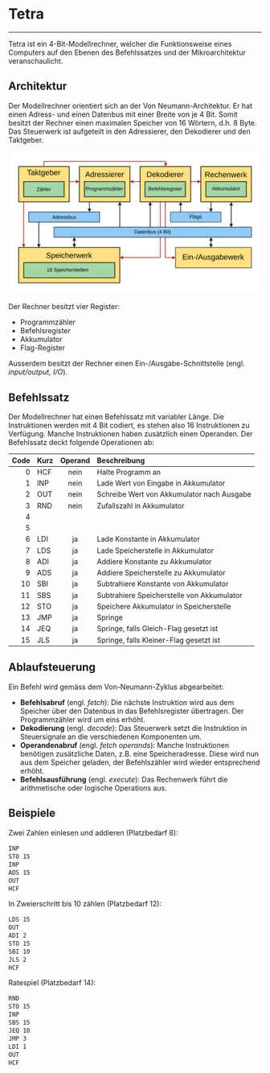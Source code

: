 # Tetra
---

Tetra ist ein 4-Bit-Modellrechner, welcher die Funktionsweise eines Computers auf den Ebenen des Befehlssatzes und der Mikroarchitektur veranschaulicht.

## Architektur

Der Modellrechner orientiert sich an der Von Neumann-Architektur. Er hat einen Adress- und einen Datenbus mit einer Breite von je 4 Bit. Somit besitzt der Rechner einen maximalen Speicher von 16 Wörtern, d.h. 8 Byte. Das Steuerwerk ist aufgeteilt in den Adressierer, den Dekodierer und den Taktgeber.

![](./tetra-block.svg)

Der Rechner besitzt vier Register:
- Programmzähler
- Befehlsregister
- Akkumulator
- Flag-Register

Ausserdem besitzt der Rechner einen Ein-/Ausgabe-Schnittstelle (engl. *input/output, I/O*).

## Befehlssatz

Der Modellrechner hat einen Befehlssatz mit variabler Länge. Die Instruktionen werden mit 4 Bit codiert, es stehen also 16 Instruktionen zu Verfügung. Manche Instruktionen haben zusätzlich einen Operanden. Der Befehlssatz deckt folgende Operationen ab:

| Code | Kurz | Operand | Beschreibung                               |
| ----:|:---- |:-------:|:------------------------------------------ |
|    0 | HCF  |  nein   | Halte Programm an                          |
|    1 | INP  |  nein   | Lade Wert von Eingabe in Akkumulator       |
|    2 | OUT  |  nein   | Schreibe Wert von Akkumulator nach Ausgabe |
|    3 | RND  |  nein   | Zufallszahl in Akkumulator                 |
|    4 |      |         |                                            |
|    5 |      |         |                                            |
|    6 | LDI  |   ja    | Lade Konstante in Akkumulator              |
|    7 | LDS  |   ja    | Lade Speicherstelle in Akkumulator         |
|    8 | ADI  |   ja    | Addiere Konstante zu Akkumulator           |
|    9 | ADS  |   ja    | Addiere Speicherstelle zu Akkumulator      |
|   10 | SBI  |   ja    | Subtrahiere Konstante von Akkumulator      |
|   11 | SBS  |   ja    | Subtrahiere Speicherstelle von Akkumulator |
|   12 | STO  |   ja    | Speichere Akkumulator in Speicherstelle    |
|   13 | JMP  |   ja    | Springe                                    |
|   14 | JEQ  |   ja    | Springe, falls Gleich-Flag gesetzt ist     |
|   15 | JLS  |   ja    | Springe, falls Kleiner-Flag gesetzt ist    |


## Ablaufsteuerung

Ein Befehl wird gemäss dem Von-Neumann-Zyklus abgearbeitet:
- **Befehlsabruf** (engl. *fetch*): Die nächste Instruktion wird aus dem Speicher über den Datenbus in das Befehlsregister übertragen. Der Programmzähler wird um eins erhöht.
- **Dekodierung** (engl. *decode*): Das Steuerwerk setzt die Instruktion in Steuersignale an die verschiedenen Komponenten um.
- **Operandenabruf** (engl. *fetch operands*): Manche Instruktionen benötigen zusätzliche Daten, z.B. eine Speicheradresse. Diese wird nun aus dem Speicher geladen, der Befehlszähler wird wieder entsprechend erhöht.
- **Befehlsausführung** (engl. *execute*): Das Rechenwerk führt die arithmetische oder logische Operations aus.

## Beispiele

Zwei Zahlen einlesen und addieren (Platzbedarf 8):
```
INP
STO 15
INP
ADS 15
OUT
HCF
```

In Zweierschritt bis 10 zählen (Platzbedarf 12):
```
LDS 15
OUT
ADI 2
STO 15
SBI 10
JLS 2
HCF
```

Ratespiel (Platzbedarf 14):
```
RND
STO 15
INP
SBS 15
JEQ 10
JMP 3
LDI 1
OUT
HCF
```
